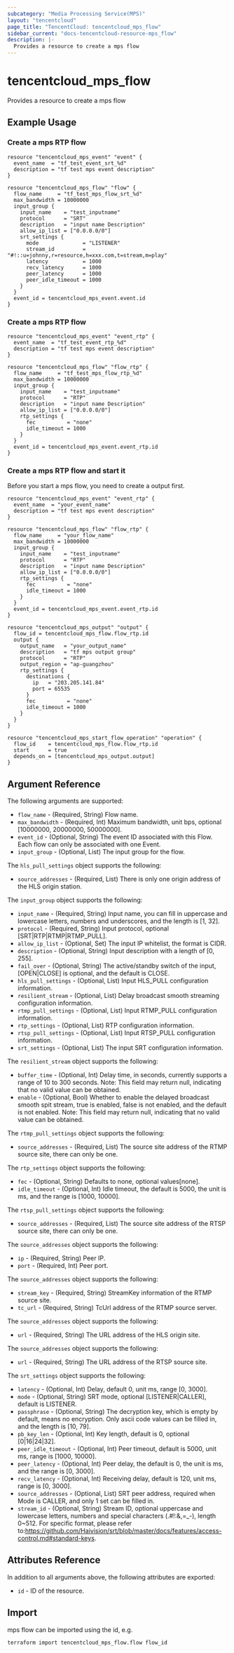 ```yaml
---
subcategory: "Media Processing Service(MPS)"
layout: "tencentcloud"
page_title: "TencentCloud: tencentcloud_mps_flow"
sidebar_current: "docs-tencentcloud-resource-mps_flow"
description: |-
  Provides a resource to create a mps flow
---
```


# tencentcloud_mps_flow

Provides a resource to create a mps flow

## Example Usage

### Create a mps RTP flow

```hcl
resource "tencentcloud_mps_event" "event" {
  event_name  = "tf_test_event_srt_%d"
  description = "tf test mps event description"
}

resource "tencentcloud_mps_flow" "flow" {
  flow_name     = "tf_test_mps_flow_srt_%d"
  max_bandwidth = 10000000
  input_group {
    input_name    = "test_inputname"
    protocol      = "SRT"
    description   = "input name Description"
    allow_ip_list = ["0.0.0.0/0"]
    srt_settings {
      mode              = "LISTENER"
      stream_id         = "#!::u=johnny,r=resource,h=xxx.com,t=stream,m=play"
      latency           = 1000
      recv_latency      = 1000
      peer_latency      = 1000
      peer_idle_timeout = 1000
    }
  }
  event_id = tencentcloud_mps_event.event.id
}
```

### Create a mps RTP flow

```hcl
resource "tencentcloud_mps_event" "event_rtp" {
  event_name  = "tf_test_event_rtp_%d"
  description = "tf test mps event description"
}

resource "tencentcloud_mps_flow" "flow_rtp" {
  flow_name     = "tf_test_mps_flow_rtp_%d"
  max_bandwidth = 10000000
  input_group {
    input_name    = "test_inputname"
    protocol      = "RTP"
    description   = "input name Description"
    allow_ip_list = ["0.0.0.0/0"]
    rtp_settings {
      fec          = "none"
      idle_timeout = 1000
    }
  }
  event_id = tencentcloud_mps_event.event_rtp.id
}
```

### Create a mps RTP flow and start it

Before you start a mps flow, you need to create a output first.

```hcl
resource "tencentcloud_mps_event" "event_rtp" {
  event_name  = "your_event_name"
  description = "tf test mps event description"
}

resource "tencentcloud_mps_flow" "flow_rtp" {
  flow_name     = "your_flow_name"
  max_bandwidth = 10000000
  input_group {
    input_name    = "test_inputname"
    protocol      = "RTP"
    description   = "input name Description"
    allow_ip_list = ["0.0.0.0/0"]
    rtp_settings {
      fec          = "none"
      idle_timeout = 1000
    }
  }
  event_id = tencentcloud_mps_event.event_rtp.id
}

resource "tencentcloud_mps_output" "output" {
  flow_id = tencentcloud_mps_flow.flow_rtp.id
  output {
    output_name   = "your_output_name"
    description   = "tf mps output group"
    protocol      = "RTP"
    output_region = "ap-guangzhou"
    rtp_settings {
      destinations {
        ip   = "203.205.141.84"
        port = 65535
      }
      fec          = "none"
      idle_timeout = 1000
    }
  }
}

resource "tencentcloud_mps_start_flow_operation" "operation" {
  flow_id    = tencentcloud_mps_flow.flow_rtp.id
  start      = true
  depends_on = [tencentcloud_mps_output.output]
}
```

## Argument Reference

The following arguments are supported:

* `flow_name` - (Required, String) Flow name.
* `max_bandwidth` - (Required, Int) Maximum bandwidth, unit bps, optional [10000000, 20000000, 50000000].
* `event_id` - (Optional, String) The event ID associated with this Flow. Each flow can only be associated with one Event.
* `input_group` - (Optional, List) The input group for the flow.

The `hls_pull_settings` object supports the following:

* `source_addresses` - (Required, List) There is only one origin address of the HLS origin station.

The `input_group` object supports the following:

* `input_name` - (Required, String) Input name, you can fill in uppercase and lowercase letters, numbers and underscores, and the length is [1, 32].
* `protocol` - (Required, String) Input protocol, optional [SRT|RTP|RTMP|RTMP_PULL].
* `allow_ip_list` - (Optional, Set) The input IP whitelist, the format is CIDR.
* `description` - (Optional, String) Input description with a length of [0, 255].
* `fail_over` - (Optional, String) The active/standby switch of the input, [OPEN|CLOSE] is optional, and the default is CLOSE.
* `hls_pull_settings` - (Optional, List) Input HLS_PULL configuration information.
* `resilient_stream` - (Optional, List) Delay broadcast smooth streaming configuration information.
* `rtmp_pull_settings` - (Optional, List) Input RTMP_PULL configuration information.
* `rtp_settings` - (Optional, List) RTP configuration information.
* `rtsp_pull_settings` - (Optional, List) Input RTSP_PULL configuration information.
* `srt_settings` - (Optional, List) The input SRT configuration information.

The `resilient_stream` object supports the following:

* `buffer_time` - (Optional, Int) Delay time, in seconds, currently supports a range of 10 to 300 seconds. Note: This field may return null, indicating that no valid value can be obtained.
* `enable` - (Optional, Bool) Whether to enable the delayed broadcast smooth spit stream, true is enabled, false is not enabled, and the default is not enabled. Note: This field may return null, indicating that no valid value can be obtained.

The `rtmp_pull_settings` object supports the following:

* `source_addresses` - (Required, List) The source site address of the RTMP source site, there can only be one.

The `rtp_settings` object supports the following:

* `fec` - (Optional, String) Defaults to none, optional values[none].
* `idle_timeout` - (Optional, Int) Idle timeout, the default is 5000, the unit is ms, and the range is [1000, 10000].

The `rtsp_pull_settings` object supports the following:

* `source_addresses` - (Required, List) The source site address of the RTSP source site, there can only be one.

The `source_addresses` object supports the following:

* `ip` - (Required, String) Peer IP.
* `port` - (Required, Int) Peer port.

The `source_addresses` object supports the following:

* `stream_key` - (Required, String) StreamKey information of the RTMP source site.
* `tc_url` - (Required, String) TcUrl address of the RTMP source server.

The `source_addresses` object supports the following:

* `url` - (Required, String) The URL address of the HLS origin site.

The `source_addresses` object supports the following:

* `url` - (Required, String) The URL address of the RTSP source site.

The `srt_settings` object supports the following:

* `latency` - (Optional, Int) Delay, default 0, unit ms, range [0, 3000].
* `mode` - (Optional, String) SRT mode, optional [LISTENER|CALLER], default is LISTENER.
* `passphrase` - (Optional, String) The decryption key, which is empty by default, means no encryption. Only ascii code values can be filled in, and the length is [10, 79].
* `pb_key_len` - (Optional, Int) Key length, default is 0, optional [0|16|24|32].
* `peer_idle_timeout` - (Optional, Int) Peer timeout, default is 5000, unit ms, range is [1000, 10000].
* `peer_latency` - (Optional, Int) Peer delay, the default is 0, the unit is ms, and the range is [0, 3000].
* `recv_latency` - (Optional, Int) Receiving delay, default is 120, unit ms, range is [0, 3000].
* `source_addresses` - (Optional, List) SRT peer address, required when Mode is CALLER, and only 1 set can be filled in.
* `stream_id` - (Optional, String) Stream ID, optional uppercase and lowercase letters, numbers and special characters (.#!:&amp;,=_-), length 0~512. For specific format, please refer to:https://github.com/Haivision/srt/blob/master/docs/features/access-control.md#standard-keys.

## Attributes Reference

In addition to all arguments above, the following attributes are exported:

* `id` - ID of the resource.



## Import

mps flow can be imported using the id, e.g.

```
terraform import tencentcloud_mps_flow.flow flow_id
```

